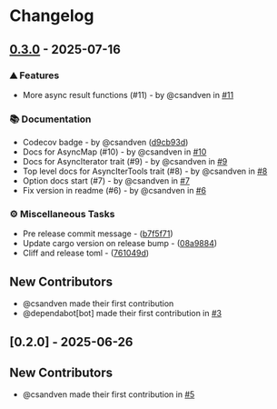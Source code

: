 # Changelog
## [0.3.0](https://github.com/csandven/async-iter-ext/compare/v0.2.0..0.3.0) - 2025-07-16

### ⛰️  Features

- More async result functions (#11) -  by @csandven in [#11](https://github.com/csandven/async-iter-ext/pull/11) 

### 📚 Documentation

- Codecov badge -  by @csandven ([d9cb93d](https://github.com/csandven/async-iter-ext/commit/d9cb93d9b23871e91c452478e8419f8e856b8cd4))
- Docs for AsyncMap (#10) -  by @csandven in [#10](https://github.com/csandven/async-iter-ext/pull/10) 
- Docs for AsyncIterator trait (#9) -  by @csandven in [#9](https://github.com/csandven/async-iter-ext/pull/9) 
- Top level docs for AsyncIterTools trait (#8) -  by @csandven in [#8](https://github.com/csandven/async-iter-ext/pull/8) 
- Option docs start (#7) -  by @csandven in [#7](https://github.com/csandven/async-iter-ext/pull/7) 
- Fix version in readme (#6) -  by @csandven in [#6](https://github.com/csandven/async-iter-ext/pull/6) 

### ⚙️ Miscellaneous Tasks

- Pre release commit message -  ([b7f5f71](https://github.com/csandven/async-iter-ext/commit/b7f5f7100fd775b46423b6ddc2d80731120fba23))
- Update cargo version on release bump -  ([08a9884](https://github.com/csandven/async-iter-ext/commit/08a98846ad18413b358d08010d20cb806d0c7d0b))
- Cliff and release toml -  ([761049d](https://github.com/csandven/async-iter-ext/commit/761049d500de98cb4aded31c64668d5158aee388))

## New Contributors
* @csandven made their first contribution
* @dependabot[bot] made their first contribution in [#3](https://github.com/csandven/async-iter-ext/pull/3)

## [0.2.0] - 2025-06-26

## New Contributors
* @csandven made their first contribution in [#5](https://github.com/csandven/async-iter-ext/pull/5)


<!-- generated by git-cliff -->
